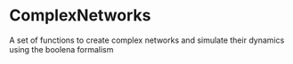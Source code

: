 # ComplexNetworks

A set of functions to create complex networks and simulate their dynamics using the boolena formalism
